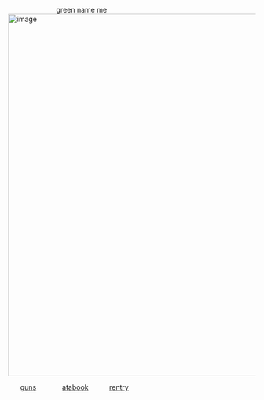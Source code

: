 ⠀ ⠀⠀ ⠀⠀ ⠀⠀ ⠀green name me
<img width="736" height="736" alt="image" src="https://github.com/user-attachments/assets/a622e2ff-eeb7-44cf-9002-6e1612590fac" />



⠀ ⠀[guns](https://guns.lol/catisaa)⠀ ⠀ ⠀ ⠀[atabook](https://yurigable.atabook.org)⠀  ⠀   ⠀ [rentry](https://rentry.co/gableyuri)
